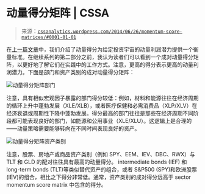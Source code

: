 <!--yml

分类：未分类

日期：2024-05-12 17:53:33

-->

# 动量得分矩阵 | CSSA

> 来源：[`cssanalytics.wordpress.com/2014/06/26/momentum-score-matrices/#0001-01-01`](https://cssanalytics.wordpress.com/2014/06/26/momentum-score-matrices/#0001-01-01)

在[上一篇文章](https://cssanalytics.wordpress.com/2014/06/25/what-factors-drive-the-performance-of-momentum-strategies-part-1/ "什么因素驱动动量策略的表现？（第一部分）")中，我们介绍了动量得分为给定投资宇宙的动量利润潜力提供一个衡量标准。在继续系列的第二部分之前，我认为读者们可以看到一个成对动量得分矩阵，以更好地了解它们在实践中的工作方式。注意，更高的得分表示更高的动量利润潜力。下面是部门和资产类别的成对动量得分矩阵：

![动量得分矩阵部门](https://cssanalytics.files.wordpress.com/2014/06/momentum-score-matrix-sectors.png)

注意，具有相似宏观因子暴露的部门得分较低：例如，材料和能源往往在经济周期的循环上升中蓬勃发展（XLE/XLB），或者医疗保健和必需消费品（XLP/XLV）在经济衰退或周期性下降中蓬勃发展。得分最高的部门往往是那些在经济周期不同阶段都可能表现良好的部门，如能源和公用事业（XLE/XLU）。这逻辑上是合理的——动量策略需要能够转向在不同时间表现良好的资产。

![动量得分矩阵资产类别](https://cssanalytics.files.wordpress.com/2014/06/momentum-score-matrix-asset-classes1.png)

注意，股票、房地产或商品资产类别（例如 SPY、EEM、IEV、DBC、RWX）与 TLT 和 GLD 的配对往往具有最高的动量得分。 intermediate bonds (IEF) 和 long-term bonds (TLT)等类似替代资产的组合，或者 S&P500 (SPY)和欧洲股票(IEV)的组合，相比之下得分非常低。通常，资产类别的成对得分远高于 sector momentum score matrix 中包含的得分。
